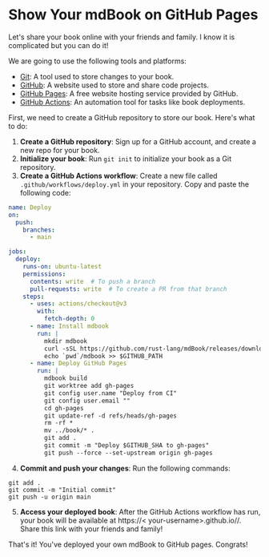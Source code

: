 # Show Your mdBook on GitHub Pages

Let's share your book online with your
friends and family. I know it is complicated but you can do it!

We are going to use the following tools and platforms:

- [Git](https://git-scm.com/book/en/v2/Getting-Started-Git-Basics): A tool used to store changes to your book.
- [GitHub](https://guides.github.com/activities/hello-world/): A website used to store and share code projects.
- [GitHub Pages](https://pages.github.com/): A free website hosting service provided by GitHub.
- [GitHub Actions](https://docs.github.com/en/actions/learn-github-actions/introduction-to-github-actions): An
  automation tool for tasks like book deployments.

First, we need to create a GitHub repository to store our book. Here's what to do:

1. **Create a GitHub repository**: Sign up for a GitHub account, and create a new repo for your book.
2. **Initialize your book**: Run `git init` to initialize your book as a Git repository.
3. **Create a GitHub Actions workflow**:  Create a new file called `.github/workflows/deploy.yml` in your repository.
   Copy and paste the following code:

```yaml
name: Deploy
on:
  push:
    branches:
      - main

jobs:
  deploy:
    runs-on: ubuntu-latest
    permissions:
      contents: write  # To push a branch 
      pull-requests: write  # To create a PR from that branch
    steps:
      - uses: actions/checkout@v3
        with:
          fetch-depth: 0
      - name: Install mdbook
        run: |
          mkdir mdbook
          curl -sSL https://github.com/rust-lang/mdBook/releases/download/v0.4.27/mdbook-v0.4.27-x86_64-unknown-linux-gnu.tar.gz | tar -xz --directory=./mdbook
          echo `pwd`/mdbook >> $GITHUB_PATH
      - name: Deploy GitHub Pages
        run: |
          mdbook build
          git worktree add gh-pages
          git config user.name "Deploy from CI"
          git config user.email ""
          cd gh-pages
          git update-ref -d refs/heads/gh-pages
          rm -rf *
          mv ../book/* .
          git add .
          git commit -m "Deploy $GITHUB_SHA to gh-pages"
          git push --force --set-upstream origin gh-pages
```

4. **Commit and push your changes**: Run the following commands:

```commandline
git add .
git commit -m "Initial commit"
git push -u origin main
```

5. **Access your deployed book**: After the GitHub Actions workflow has run, your book will be available at https://<
   your-username>.github.io/<repository-name>/. Share this link with your friends and family!

That's it! You've deployed your own mdBook to GitHub pages. Congrats!

